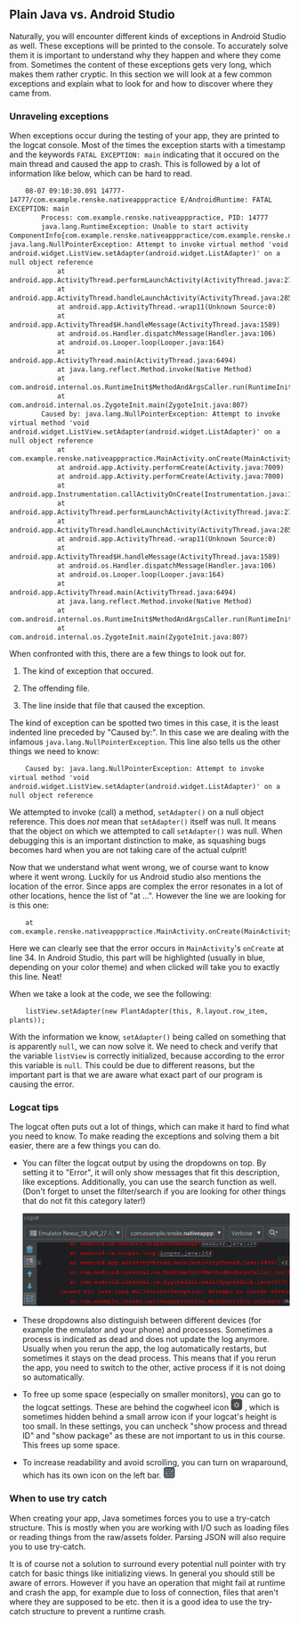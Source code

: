 <a name="java-vs-android"></a>

## Plain Java vs. Android Studio
Naturally, you will encounter different kinds of exceptions in Android Studio as well. These exceptions will be printed to the console. To accurately solve them it is important to understand why they happen and where they come from. Sometimes the content of these exceptions gets very long, which makes them rather cryptic. In this section we will look at a few common exceptions and explain what to look for and how to discover where they came from. 

<a name="unraveling-exceptions"></a>

### Unraveling exceptions
When exceptions occur during the testing of your app, they are printed to the logcat console. Most of the times the exception starts with a timestamp and the keywords `FATAL EXCEPTION: main` indicating that it occured on the main thread and caused the app to crash. This is followed by a lot of information like below, which can be hard to read. 

        08-07 09:10:30.091 14777-14777/com.example.renske.nativeapppractice E/AndroidRuntime: FATAL EXCEPTION: main
            Process: com.example.renske.nativeapppractice, PID: 14777
            java.lang.RuntimeException: Unable to start activity ComponentInfo{com.example.renske.nativeapppractice/com.example.renske.nativeapppractice.MainActivity}: java.lang.NullPointerException: Attempt to invoke virtual method 'void android.widget.ListView.setAdapter(android.widget.ListAdapter)' on a null object reference
                at android.app.ActivityThread.performLaunchActivity(ActivityThread.java:2778)
                at android.app.ActivityThread.handleLaunchActivity(ActivityThread.java:2856)
                at android.app.ActivityThread.-wrap11(Unknown Source:0)
                at android.app.ActivityThread$H.handleMessage(ActivityThread.java:1589)
                at android.os.Handler.dispatchMessage(Handler.java:106)
                at android.os.Looper.loop(Looper.java:164)
                at android.app.ActivityThread.main(ActivityThread.java:6494)
                at java.lang.reflect.Method.invoke(Native Method)
                at com.android.internal.os.RuntimeInit$MethodAndArgsCaller.run(RuntimeInit.java:438)
                at com.android.internal.os.ZygoteInit.main(ZygoteInit.java:807)
            Caused by: java.lang.NullPointerException: Attempt to invoke virtual method 'void android.widget.ListView.setAdapter(android.widget.ListAdapter)' on a null object reference
                at com.example.renske.nativeapppractice.MainActivity.onCreate(MainActivity.java:34)
                at android.app.Activity.performCreate(Activity.java:7009)
                at android.app.Activity.performCreate(Activity.java:7000)
                at android.app.Instrumentation.callActivityOnCreate(Instrumentation.java:1214)
                at android.app.ActivityThread.performLaunchActivity(ActivityThread.java:2731)
                at android.app.ActivityThread.handleLaunchActivity(ActivityThread.java:2856) 
                at android.app.ActivityThread.-wrap11(Unknown Source:0) 
                at android.app.ActivityThread$H.handleMessage(ActivityThread.java:1589) 
                at android.os.Handler.dispatchMessage(Handler.java:106) 
                at android.os.Looper.loop(Looper.java:164) 
                at android.app.ActivityThread.main(ActivityThread.java:6494) 
                at java.lang.reflect.Method.invoke(Native Method) 
                at com.android.internal.os.RuntimeInit$MethodAndArgsCaller.run(RuntimeInit.java:438) 
                at com.android.internal.os.ZygoteInit.main(ZygoteInit.java:807) 

When confronted with this, there are a few things to look out for. 

1) The kind of exception that occured.

2) The offending file.

3) The line inside that file that caused the exception. 

The kind of exception can be spotted two times in this case, it is the least indented line preceded by "Caused by:". In this case we are dealing with the infamous `java.lang.NullPointerException`. This line also tells us the other things we need to know:

        Caused by: java.lang.NullPointerException: Attempt to invoke virtual method 'void android.widget.ListView.setAdapter(android.widget.ListAdapter)' on a null object reference

We attempted to invoke (call) a method, `setAdapter()`  on a null object reference. This does *not* mean that `setAdapter()` itself was null. It means that the object on which we attempted to call `setAdapter()` was null. When debugging this is an important distinction to make, as squashing bugs becomes hard when you are not taking care of the actual culprit!

Now that we understand what went wrong, we of course want to know where it went wrong. Luckily for us Android studio also mentions the location of the error. Since apps are complex the error resonates in a lot of other locations, hence the list of "at ...". However the line we are looking for is this one:

        at com.example.renske.nativeapppractice.MainActivity.onCreate(MainActivity.java:34)

Here we can clearly see that the error occurs in `MainActivity`'s `onCreate` at line 34. In Android Studio, this part will be highlighted (usually in blue, depending on your color theme) and when clicked will take you to exactly this line. Neat!

When we take a look at the code, we see the following:

        listView.setAdapter(new PlantAdapter(this, R.layout.row_item, plants));

With the information we know, `setAdapter()` being called on something that is apparently `null`, we can now solve it. We need to check and verify that the variable `listView` is correctly initialized, because according to the error this variable is `null`. This could be due to different reasons, but the important part is that we are aware what exact part of our program is causing the error.


<a name="logcat-tips"></a>

### Logcat tips

 The logcat often puts out a lot of things, which can make it hard to find what you need to know. To make reading the exceptions and solving them a bit easier, there are a few things you can do.

- You can filter the logcat output by using the dropdowns on top. By setting it to "Error", it will only show messages that fit this description, like exceptions. Additionally, you can use the search function as well. (Don't forget to unset the filter/search if you are looking for other things that do not fit this category later!)

    ![A short gif showing the different purposes and effects of the logcat dropdowns.](logcat-dropdowns.gif)

- These dropdowns also distinguish between different devices (for example the emulator and your phone) and processes. Sometimes a process is indicated as dead and does not update the log anymore. Usually when you rerun the app, the log automatically restarts, but sometimes it stays on the dead process. This means that if you rerun the app, you need to switch to the other, active process if it is not doing so automatically.

- To free up some space (especially on smaller monitors), you can go to the logcat settings. These are behind the cogwheel icon ![An icon showing the cogwheel logo.](settings-icon.png) , which is sometimes hidden behind a small arrow icon if your logcat's height is too small. In these settings, you can uncheck "show process and thread ID" and "show package" as these are not important to us in this course. This frees up some space.

- To increase readability and avoid scrolling, you can turn on wraparound, which has its own icon on the left bar. ![An icon showing the wraparound logo.](wraparound-icon.png)


<a name="when-to-use-try-catch"></a>

### When to use try catch
When creating your app, Java sometimes forces you to use a try-catch structure. This is mostly when you are working with I/O such as loading files or reading things from the raw/assets folder. Parsing JSON will also require you to use try-catch.

It is of course not a solution to surround every potential null pointer with try catch for basic things like initializing views. In general you should still be aware of errors. However if you have an operation that might fail at runtime and crash the app, for example due to loss of connection, files that aren't where they are supposed to be etc. then it is a good idea to use the try-catch structure to prevent a runtime crash. 